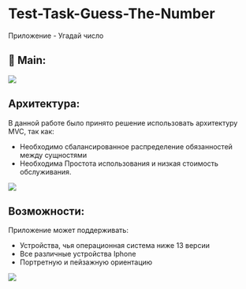 # Test-Task-Guess-The-Number
Приложение - Угадай число

<h2 align="left">🔸 Main:</h2>

<img src="https://i.ibb.co/QjqLtRZ/side.png\">
<h2 align="left">Архитектура:</h2>
В данной работе было принято решение использовать архитектуру MVC, так как:

-  Необходимо сбалансированное распределение обязанностей между сущностями
- Необходима Простота использования и низкая стоимость обслуживания.
<img src="https://i.ibb.co/F6XVZRD/present-first-page.png">
<h2 align="left">Возможности:</h2>
Приложение может поддерживать: 

- Устройства, чья операционная система ниже 13 версии
- Все различные устройства Iphone
- Портретную и пейзажную ориентацию

<img src="https://i.ibb.co/LrKDvpj/present-two-page.png">

